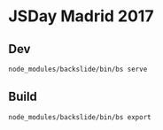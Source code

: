 # JSDay Madrid 2017

## Dev
```sh
node_modules/backslide/bin/bs serve
```

## Build
```sh
node_modules/backslide/bin/bs export
```
